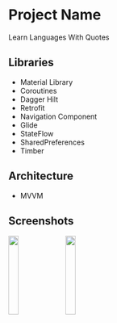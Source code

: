 # Project Name
Learn Languages With Quotes
## Libraries
- Material Library
- Coroutines
- Dagger Hilt
- Retrofit
- Navigation Component
- Glide
- StateFlow
- SharedPreferences
- Timber

## Architecture
- MVVM

## Screenshots
<p>
  <img src="https://user-images.githubusercontent.com/60064340/215279089-4cda1299-61f1-46e1-b7ce-02e1238dd90a.png" width=20%>
  &nbsp
  <img src="https://user-images.githubusercontent.com/60064340/215279073-d9cd9b51-2cde-4198-9a5c-38d480f24464.png" width=20%>
</p>

